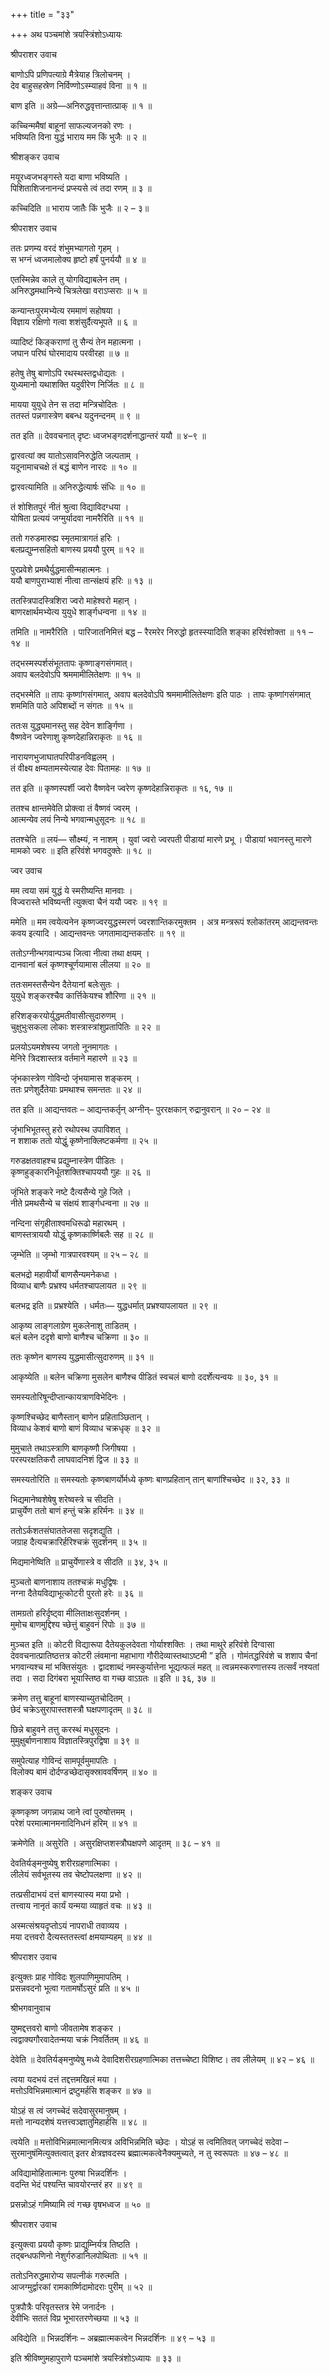 +++
title = "३३"

+++
अथ पञ्चमांशे त्रयस्त्रिंशोऽध्यायः

श्रीपराशर उवाच

बाणोऽपि प्रणिपत्याग्रे मैत्रेयाह त्रिलोचनम् ।  
देव बाहुसहस्रेण निर्विण्णोऽस्म्याहवं विना ॥ १ ॥

बाण इति ॥ अग्रे—अनिरुद्धवृत्तान्तात्प्राक् ॥ १ ॥

कच्चिन्ममैषां बाहूनां साफल्यजनको रणः ।  
भविष्यति विना युद्धं भाराय मम किं भुजैः ॥ २ ॥

श्रीशङ्कर उवाच

मयूरध्वजभङ्गस्ते यदा बाणा भविष्यति ।  
पिशिताशिजनानन्दं प्रप्स्यसे त्वं तदा रणम् ॥ ३ ॥

कच्चिदिति ॥ भाराय जातैः किं भुजैः ॥ २ – ३॥

श्रीपराशर उवाच

ततः प्रणम्य वरदं शंभुमभ्यागतो गृहम् ।  
स भग्नं ध्वजमालोक्य हृष्टो हर्षं पुनर्ययौ ॥ ४ ॥

एतस्मिन्नेव काले तु योगविद्याबलेन तम् ।  
अनिरुद्धमथानिन्ये चित्रलेखा वराऽप्सराः ॥ ५ ॥

कन्यान्तःपुरमभ्येत्य रममाणं सहोषया ।  
विज्ञाय रक्षिणो गत्वा शशंसुर्दैत्यभूपते ॥ ६ ॥

व्यादिष्टं किङ्कराणां तु सैन्यं तेन महात्मना ।  
जघान परिघं घोरमादाय परवीरहा ॥ ७ ॥

हतेषु तेषु बाणोऽपि रथस्थस्तद्वधोद्यतः ।  
युध्यमानो यथाशक्ति यदुवीरेण निर्जितः ॥ ८ ॥

मायया युयुधे तेन स तदा मन्त्रिचोदितः ।  
ततस्तं पन्नगास्त्रेण बबन्ध यदुनन्दनम् ॥ ९ ॥

तत इति ॥ देववचनात् दृष्टः ध्वजभङ्गदर्शनाद्धान्तरं ययौ ॥ ४–९ ॥

द्वारवत्यां क्व यातोऽसावनिरुद्धेति जल्पताम् ।  
यदूनामाचचक्षे तं बद्धं बाणेन नारदः ॥ १० ॥

द्वारवत्यामिति ॥ अनिरुद्धेत्यार्षः संधिः ॥ १० ॥

तं शोशितपुरं नीतं श्रुत्वा विद्याविदग्धया ।  
योषिता प्रत्ययं जग्मुर्यादवा नामरैरिति ॥ ११ ॥

ततो गरुडमारुह्य स्मृतमात्रागतं हरिः ।  
बलप्रद्युम्नसहितो बाणस्य प्रययौ पुरम् ॥ १२ ॥

पुरप्रवेशे प्रमथैर्युद्धमासीन्महात्मनः ।  
ययौ बाणपुराभ्याशं नीत्वा तान्संक्षयं हरिः ॥ १३ ॥

ततस्त्रिपादस्त्रिशिरा ज्वरो माहेश्वरो महान् ।  
बाणरक्षार्थमभ्येत्य युयुधे शार्ङ्गधन्वना ॥ १४ ॥

तमिति ॥ नामरैरिति । पारिजातनिमित्तं बद्ध – रैरमरेर निरुद्धो हृतस्स्यादिति शङ्का हरिवंशोक्ता ॥ ११ – १४ ॥

तद्भस्मस्पर्शसंभूततापः कृष्णाङ्गसंगमात्।  
अवाप बलदेवोऽपि श्रममामीलितेक्षणः ॥ १५ ॥

तद्भस्मेति ॥ तापः कृष्णांगसंगमात्, अवाप बलदेवोऽपि श्रममामीलितेक्षणः इति पाठः । तापः कृष्णांगसंगमात् शममिति पाठे अपिशब्दों न संगतः ॥ १५ ॥

ततःस युद्ध्यमानस्तु सह देवेन शार्ङ्गिणा ।  
वैष्णवेन ज्वरेणाशु कृष्णदेहान्निराकृतः ॥ १६ ॥

नारायणभुजाघातपरिपीडनविह्वलम् ।  
तं वीक्ष्य क्षम्यतामस्येत्याह देवः पितामहः ॥ १७ ॥

तत इति ॥ कृष्णस्पर्शी ज्वरो वैष्णवेन ज्वरेण कृष्णदेहान्निराकृतः ॥ १६, १७ ॥

ततश्च क्षान्तमेवेति प्रोक्त्वा तं वैष्णवं ज्वरम् ।  
आत्मन्येव लयं निन्ये भगवान्मधुसूदनः ॥ १८ ॥

ततश्चेति ॥ लयं— सौक्ष्म्यं, न नाशम् । युवां ज्वरो ज्वरपती पीडायां मारणे प्रभू । पीडायां भवानस्तु मारणे मामको ज्वरः ॥ इति हरिवंशे भगवदुक्तेः ॥ १८ ॥

ज्वर उवाच

मम त्वया समं युद्धं ये स्मरीष्यन्ति मानवाः ।  
विज्वरास्ते भविष्यन्ती त्युक्त्वा चैनं ययौ ज्वरः ॥ १९ ॥

ममेति ॥ मम त्वयेत्यनेन कृष्णज्वरयुद्धस्मरणं ज्वरशान्तिकरमुक्तम । अत्र मन्त्ररूपं श्लोकांतरम् आद्यन्तवन्तः कवय इत्यादि । आद्यन्तवन्तः जगतामाद्यन्तकर्तारः ॥ १९ ॥

ततोऽग्नीन्भगवान्पञ्च जित्वा नीत्वा तथा क्षयम् ।  
दानवानां बलं कृष्णश्चूर्णयामास लीलया ॥ २० ॥

ततःसमस्तसैन्येन दैतेयानां बलेःसुतः ।  
युयुधे शङ्करश्चैव कार्त्तिकेयश्च शौरिणा ॥ २१ ॥

हरिशङ्करयोर्युद्धमतीवासीत्सुदारुणम् ।  
चुक्षुभुःसकला लोकाः शस्त्रास्त्रांशुप्रतापितिः ॥ २२ ॥

प्रलयोऽयमशेषस्य जगतो नूनमागतः ।  
मेनिरे त्रिदशास्तत्र वर्तमाने महारणे ॥ २३ ॥

जृंभकास्त्रेण गोविन्दो जृंभयामास शङ्करम् ।  
ततः प्रणेशुर्दैतेयाः प्रमथाश्च समन्ततः ॥ २४ ॥

तत इति ॥ आद्यन्तवतः – आद्यन्तकर्तृन् अग्नीन्– पुररक्षकान् रुद्रानुवरान् ॥ २० – २४ ॥

जृंभाभिभूतस्तु हरो रथोपस्थ उपाविशत् ।  
न शशाक ततो योद्धुं कृष्णेनाक्लिष्टकर्मणा ॥ २५ ॥

गरुडक्षतवाहश्च प्रद्युम्नास्त्रेण पीडितः ।  
कृष्णहुङ्कारनिर्धूतशक्तिश्चापययौ गुहः ॥ २६ ॥

जृंभिते शङ्करे नष्टे दैत्यसैन्ये गुहे जिते ।  
नीते प्रमथसैन्ये च संक्षयं शार्ङ्गधन्वना ॥ २७ ॥

नन्दिना संगृहीताश्वमधिरूढो महारथम् ।  
बाणस्तत्राययौ योद्धुं कृष्णकार्ष्णिबलैः सह ॥ २८ ॥

जृम्भेति ॥ जृम्भो गात्रपारवश्यम् ॥ २५ – २८ ॥

बलभद्रो महावीर्यो बाणसैन्यमनेकधा ।  
विव्याध बाणैः प्रभ्रश्य धर्मतश्चापलायत ॥ २९ ॥

बलभद्र इति ॥ प्रभ्रश्येति । धर्मतः— युद्धधर्मात् प्रभ्रश्यापलायत ॥ २९ ॥

आकृष्य लाङ्गलाग्रेण मुकलेनाशु ताडितम् ।  
बलं बलेन ददृशे बाणो बाणैश्च चक्रिणा ॥ ३० ॥

ततः कृष्णेन बाणस्य युद्धमासीत्सुदारुणम् ॥ ३१ ॥

आकृष्येति ॥ बलेन चक्रिणा मुसलेन बाणैश्च पीडितं स्वचलं बाणो ददर्शेत्यन्वयः ॥ ३०, ३१ ॥

समस्यतोरिषून्दीप्तान्कायत्राणविभेदिनः ।

कृष्णश्चिच्छेद बाणैस्तान् बाणेन प्रहिताञ्छितान् ।  
विव्याध केशवं बाणो बाणं विव्याध चक्रधृक् ॥ ३२ ॥

मुमुचाते तथाऽस्त्राणि बाणकृष्णौ जिगीषया ।  
परस्परक्षतिकरौ लाघवादनिशं द्विज ॥ ३३ ॥

समस्यतोरिति ॥ समस्यतोः कृष्णबाणर्योर्मध्ये कृष्णः बाणप्रहितान् तान् बाणांश्चिच्छेद ॥ ३२, ३३ ॥

भिद्यमानेष्वशेषेषु शरेष्वस्त्रे च सीदति ।  
प्राचुर्येण ततो बाणं हन्तुं चक्रे हरिर्मनः ॥ ३४ ॥

ततोऽर्कशतसंघाततेजसा सदृशद्युति ।  
जग्राह दैत्यचक्रारिर्हरिश्चक्रं सुदर्शनम् ॥ ३५ ॥

मिद्यमानेष्विति ॥ प्राचुर्येणास्त्रे व सीदति ॥ ३४, ३५ ॥

मुञ्चतो बाणनाशाय ततश्चक्रं मधुद्विषः ।  
नग्ना दैतेयविद्याभूत्कोटरी पुरतो हरेः ॥ ३६ ॥

तामग्रतो हरिर्दृष्ट्वा मीलिताक्षःसुदर्शनम् ।  
मुमोच बाणमुद्दिश्य च्छेत्तुं बाहुवनं रिपोः ॥ ३७ ॥

मुञ्चत इति ॥ कोटरी विद्यारूपा दैतेयकुलदेवता गोर्याश्शक्तिः । तथा माथुरे हरिवंशे दिग्वासा देववचनात्प्रातिष्ठत्तत्र कोटरी लंवमाना महाभागा गौरीदेव्यास्तथाऽष्टमी ” इति । गोमंतद्धरिवंशे च शशाप चैनां भगवान्यश्च मां भक्तिसंयुतः । द्वादशाब्दं नमस्कुर्यात्तेना भूद्यत्फलं महत् ॥ त्वन्नमस्करणात्तस्य तत्सर्वं नश्यतां तदा । सदा दिगंबरा भूयास्तिष्ठ वा गच्छ वाऽग्रतः ॥ इति ॥ ३६, ३७ ॥

क्रमेण तत्तु बाहूनां बाणस्याच्युतचोदितम् ।  
छेदं चक्रेऽसुरापास्तशस्त्रौ घक्षपणादृतम् ॥ ३८ ॥

छिन्ने बाहुवने तत्तु करस्थं मधुसूदनः ।  
मुमुक्षुर्बाणनाशाय विज्ञातस्त्रिपुरद्विषा ॥ ३९ ॥

समुपेत्याह गोविन्दं सामपूर्वमुमापतिः ।  
विलोक्य बामं दोर्दण्डच्छेदासृक्स्राववर्षिणम् ॥ ४० ॥

शङ्कर उवाच

कृष्णकृष्ण जगन्नाथ जाने त्वां पुरुषोत्तमम् ।  
परेशं परमात्मानमनादिनिधनं हरिम् ॥ ४१ ॥

क्रमेणेति ॥ असुरेति । असुरक्षिप्तशस्त्रौघक्षपणे आदृतम् ॥ ३८ – ४१ ॥

देवतिर्यङ्मनुष्येषु शरीरग्रहणात्मिका ।  
लीलेयं सर्वभूतस्य तव चेष्टोपलक्षणा ॥ ४२ ॥

तत्प्रसीदाभयं दत्तं बाणस्यास्य मया प्रभो ।  
तत्त्वाय नानृतं कार्यं यन्मया व्याहृतं वचः ॥ ४३ ॥

अस्मत्संश्रयदृप्तोऽयं नापराधी तवाव्यय ।  
मया दत्तवरो दैत्यस्ततस्त्वां क्षमयाम्यहम् ॥ ४४ ॥

श्रीपराशर उवाच

इत्युक्तः प्राह गोविदः शुलपाणिमुमापतिम् ।  
प्रसन्नवदनो भूत्वा गतामर्षोऽसुरं प्रति ॥ ४५ ॥

श्रीभगवानुवाच

युष्मद्दत्तवरो बाणो जीवतामेष शङ्कर ।  
त्वद्वाक्यगौरवादेतन्मया चक्रं निवर्तितम् ॥ ४६ ॥

देवेति ॥ देवतिर्यङ्मनुष्येषु मध्ये देवादिशरीरग्रहणात्मिका तत्तच्चेष्टा विशिष्ट। तव लीलेयम् ॥ ४२ – ४६ ॥

त्वया यदभयं दत्तं तद्दत्तमखिलं मया ।  
मत्तोऽविभिन्नमात्मानं द्रष्टुमर्हसि शङ्कर ॥ ४७ ॥

योऽहं स त्वं जगच्चेदं सदेवासुरमानुषम् ।  
मत्तो नान्यदशेषं यत्तत्त्वञ्ज्ञातुमिहार्हसि ॥ ४८ ॥

त्वयेति ॥ मत्तोविभिन्नमात्मानमित्यत्र अविभिन्नमिति च्छेदः । योऽहं स त्वमितिवत् जगच्चेदं सदेवा – सुरमानुषंमित्युक्तत्वात् इतर क्षेत्रज्ञवदस्य ब्रह्मात्मकत्वेनैक्यमुच्यते, न तु स्वरूपतः ॥ ४७ – ४८ ॥

अविद्यामोहितात्मानः पुरुषा भिन्नदर्शिनः ।  
वदन्ति भेदं पश्यन्ति चावयोरन्तरं हर ॥ ४९ ॥

प्रसन्नोऽहं गमिष्यामि त्वं गच्छ वृषभध्वज ॥ ५० ॥

श्रीपराशर उवाच

इत्युक्त्वा प्रययौ कृष्णः प्राद्युम्निर्यत्र तिष्ठति ।  
तद्बन्धफणिनो नेशुर्गरुडानिलपोथिताः ॥ ५१ ॥

ततोऽनिरुद्धमारोप्य सपत्नीकं गरुत्मति ।  
आजग्मुर्द्वारकां रामकार्ष्णिदामोदराः पुरीम् ॥ ५२ ॥

पुत्रपौत्रैः परिवृतस्तत्र रेमे जनार्दनः ।  
देवीभिः सततं विप्र भूभारतरणेच्छया ॥ ५३ ॥

अविद्येति ॥ भिन्नदर्शिनः – अब्रह्मात्मकत्वेन भिन्नदर्शिनः ॥ ४९ – ५३ ॥

इति श्रीविष्णुमहापुराणे पञ्चमांशे त्रयस्त्रिंशोऽध्यायः ॥ ३३ ॥
